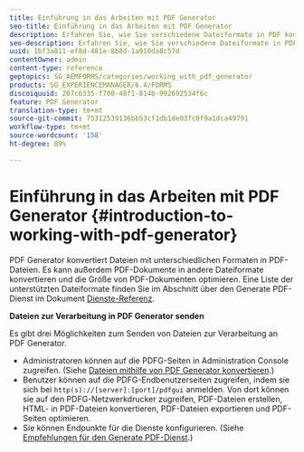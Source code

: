 ```yaml
---
title: Einführung in das Arbeiten mit PDF Generator
seo-title: Einführung in das Arbeiten mit PDF Generator
description: Erfahren Sie, wie Sie verschiedene Dateiformate in PDF konvertieren.
seo-description: Erfahren Sie, wie Sie verschiedene Dateiformate in PDF konvertieren.
uuid: 1bf3a811-ef8d-481e-8b8d-1a910da8c57d
contentOwner: admin
content-type: reference
geptopics: SG_AEMFORMS/categories/working_with_pdf_generator
products: SG_EXPERIENCEMANAGER/6.4/FORMS
discoiquuid: 207c6335-f700-48f1-814b-992692534f6c
feature: PDF Generator
translation-type: tm+mt
source-git-commit: 75312539136bb53cf1db1de03fc0f9a1dca49791
workflow-type: tm+mt
source-wordcount: '158'
ht-degree: 89%

---
```



# Einführung in das Arbeiten mit PDF Generator {#introduction-to-working-with-pdf-generator}

PDF Generator konvertiert Dateien mit unterschiedlichen Formaten in PDF-Dateien. Es kann außerdem PDF-Dokumente in andere Dateiformate konvertieren und die Größe von PDF-Dokumenten optimieren. Eine Liste der unterstützten Dateiformate finden Sie im Abschnitt über den Generate PDF-Dienst im Dokument [Dienste-Referenz](https://www.adobe.com/go/learn_aemforms_services_63).

**Dateien zur Verarbeitung in PDF Generator senden**

Es gibt drei Möglichkeiten zum Senden von Dateien zur Verarbeitung an PDF Generator.

* Administratoren können auf die PDFG-Seiten in Administration Console zugreifen. (Siehe [Dateien mithilfe von PDF Generator konvertieren](/help/forms/using/admin-help/converting-files-using-pdf-generator.md).)
* Benutzer können auf die PDFG-Endbenutzerseiten zugreifen, indem sie sich bei `http(s)://[server]:[port]/pdfgui` anmelden. Von dort können sie auf den PDFG-Netzwerkdrucker zugreifen, PDF-Dateien erstellen, HTML- in PDF-Dateien konvertieren, PDF-Dateien exportieren und PDF-Seiten optimieren.
* Sie können Endpunkte für die Dienste konfigurieren. (Siehe <!--Fix broken link Managing Endpoints and --> [Empfehlungen für den Generate PDF-Dienst](/help/forms/using/admin-help/configuring-watched-folder-endpoints.md#generate-pdf-service-recommendations).)

